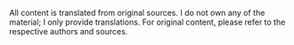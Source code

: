 All content is translated from original sources.
I do not own any of the material; I only provide translations.
For original content, please refer to the respective authors and sources.